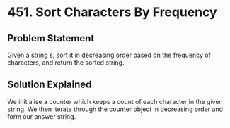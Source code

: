 # 451. Sort Characters By Frequency

## Problem Statement

Given a string s, sort it in decreasing order based on the frequency of characters, and return the sorted string.

## Solution Explained

We initialise a counter which keeps a count of each character in the given string. We then iterate through the counter object in decreasing order and form our answer string.
